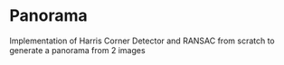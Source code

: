 # Panorama

Implementation of Harris Corner Detector and RANSAC from scratch to generate a panorama from 2 images
